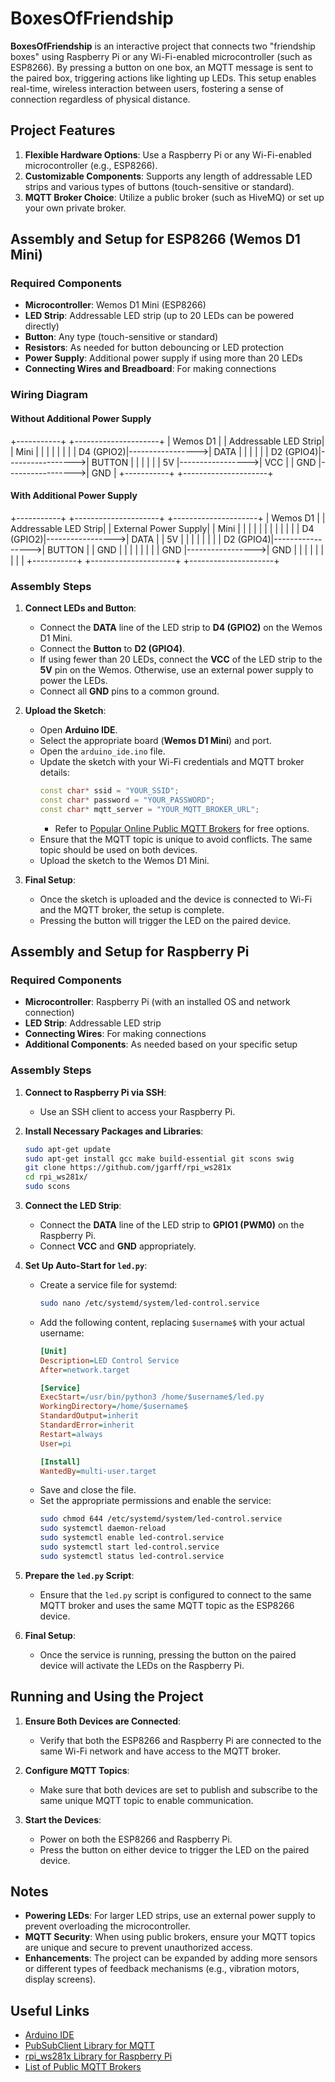 # BoxesOfFriendship

**BoxesOfFriendship** is an interactive project that connects two "friendship boxes" using Raspberry Pi or any Wi-Fi-enabled microcontroller (such as ESP8266). By pressing a button on one box, an MQTT message is sent to the paired box, triggering actions like lighting up LEDs. This setup enables real-time, wireless interaction between users, fostering a sense of connection regardless of physical distance.

## Project Features

1. **Flexible Hardware Options**: Use a Raspberry Pi or any Wi-Fi-enabled microcontroller (e.g., ESP8266).
2. **Customizable Components**: Supports any length of addressable LED strips and various types of buttons (touch-sensitive or standard).
3. **MQTT Broker Choice**: Utilize a public broker (such as HiveMQ) or set up your own private broker.

## Assembly and Setup for ESP8266 (Wemos D1 Mini)

### Required Components

- **Microcontroller**: Wemos D1 Mini (ESP8266)
- **LED Strip**: Addressable LED strip (up to 20 LEDs can be powered directly)
- **Button**: Any type (touch-sensitive or standard)
- **Resistors**: As needed for button debouncing or LED protection
- **Power Supply**: Additional power supply if using more than 20 LEDs
- **Connecting Wires and Breadboard**: For making connections

### Wiring Diagram

#### Without Additional Power Supply

+-----------+ +---------------------+ | Wemos D1 | | Addressable LED Strip| | Mini | | | | | | | | D4 (GPIO2)|----------------->| DATA | | | | | | D2 (GPIO4)|----------------->| BUTTON | | | | | | 5V |----------------->| VCC | | GND |----------------->| GND | +-----------+ +---------------------+


#### With Additional Power Supply


+-----------+ +---------------------+ +---------------------+ | Wemos D1 | | Addressable LED Strip| | External Power Supply| | Mini | | | | | | | | | | | | D4 (GPIO2)|----------------->| DATA | | 5V | | | | | | | | D2 (GPIO4)|----------------->| BUTTON | | GND | | | | | | | | GND |----------------->| GND | | | | | | | | | +-----------+ +---------------------+ +---------------------+



### Assembly Steps

1. **Connect LEDs and Button**:
   - Connect the **DATA** line of the LED strip to **D4 (GPIO2)** on the Wemos D1 Mini.
   - Connect the **Button** to **D2 (GPIO4)**.
   - If using fewer than 20 LEDs, connect the **VCC** of the LED strip to the **5V** pin on the Wemos. Otherwise, use an external power supply to power the LEDs.
   - Connect all **GND** pins to a common ground.

2. **Upload the Sketch**:
   - Open **Arduino IDE**.
   - Select the appropriate board (**Wemos D1 Mini**) and port.
   - Open the `arduino_ide.ino` file.
   - Update the sketch with your Wi-Fi credentials and MQTT broker details:
     ```cpp
     const char* ssid = "YOUR_SSID";
     const char* password = "YOUR_PASSWORD";
     const char* mqtt_server = "YOUR_MQTT_BROKER_URL";
     ```
     - Refer to [Popular Online Public MQTT Brokers](https://github.com/emqx/blog/blob/main/en/202111/popular-online-public-mqtt-brokers.md) for free options.
   - Ensure that the MQTT topic is unique to avoid conflicts. The same topic should be used on both devices.
   - Upload the sketch to the Wemos D1 Mini.

3. **Final Setup**:
   - Once the sketch is uploaded and the device is connected to Wi-Fi and the MQTT broker, the setup is complete.
   - Pressing the button will trigger the LED on the paired device.

## Assembly and Setup for Raspberry Pi

### Required Components

- **Microcontroller**: Raspberry Pi (with an installed OS and network connection)
- **LED Strip**: Addressable LED strip
- **Connecting Wires**: For making connections
- **Additional Components**: As needed based on your specific setup

### Assembly Steps

1. **Connect to Raspberry Pi via SSH**:
   - Use an SSH client to access your Raspberry Pi.

2. **Install Necessary Packages and Libraries**:
   ```bash
   sudo apt-get update
   sudo apt-get install gcc make build-essential git scons swig
   git clone https://github.com/jgarff/rpi_ws281x
   cd rpi_ws281x/
   sudo scons
   ```

3. **Connect the LED Strip**:
   - Connect the **DATA** line of the LED strip to **GPIO1 (PWM0)** on the Raspberry Pi.
   - Connect **VCC** and **GND** appropriately.

4. **Set Up Auto-Start for `led.py`**:
   - Create a service file for systemd:
     ```bash
     sudo nano /etc/systemd/system/led-control.service
     ```
   - Add the following content, replacing `$username$` with your actual username:
     ```ini
     [Unit]
     Description=LED Control Service
     After=network.target

     [Service]
     ExecStart=/usr/bin/python3 /home/$username$/led.py
     WorkingDirectory=/home/$username$
     StandardOutput=inherit
     StandardError=inherit
     Restart=always
     User=pi

     [Install]
     WantedBy=multi-user.target
     ```
   - Save and close the file.
   - Set the appropriate permissions and enable the service:
     ```bash
     sudo chmod 644 /etc/systemd/system/led-control.service
     sudo systemctl daemon-reload
     sudo systemctl enable led-control.service
     sudo systemctl start led-control.service
     sudo systemctl status led-control.service
     ```

5. **Prepare the `led.py` Script**:
   - Ensure that the `led.py` script is configured to connect to the same MQTT broker and uses the same MQTT topic as the ESP8266 device.

6. **Final Setup**:
   - Once the service is running, pressing the button on the paired device will activate the LEDs on the Raspberry Pi.

## Running and Using the Project

1. **Ensure Both Devices are Connected**:
   - Verify that both the ESP8266 and Raspberry Pi are connected to the same Wi-Fi network and have access to the MQTT broker.

2. **Configure MQTT Topics**:
   - Make sure that both devices are set to publish and subscribe to the same unique MQTT topic to enable communication.

3. **Start the Devices**:
   - Power on both the ESP8266 and Raspberry Pi.
   - Press the button on either device to trigger the LED on the paired device.

## Notes

- **Powering LEDs**: For larger LED strips, use an external power supply to prevent overloading the microcontroller.
- **MQTT Security**: When using public brokers, ensure your MQTT topics are unique and secure to prevent unauthorized access.
- **Enhancements**: The project can be expanded by adding more sensors or different types of feedback mechanisms (e.g., vibration motors, display screens).

## Useful Links

- [Arduino IDE](https://www.arduino.cc/en/software)
- [PubSubClient Library for MQTT](https://pubsubclient.knolleary.net/)
- [rpi_ws281x Library for Raspberry Pi](https://github.com/jgarff/rpi_ws281x)
- [List of Public MQTT Brokers](https://github.com/emqx/blog/blob/main/en/202111/popular-online-public-mqtt-brokers.md)


